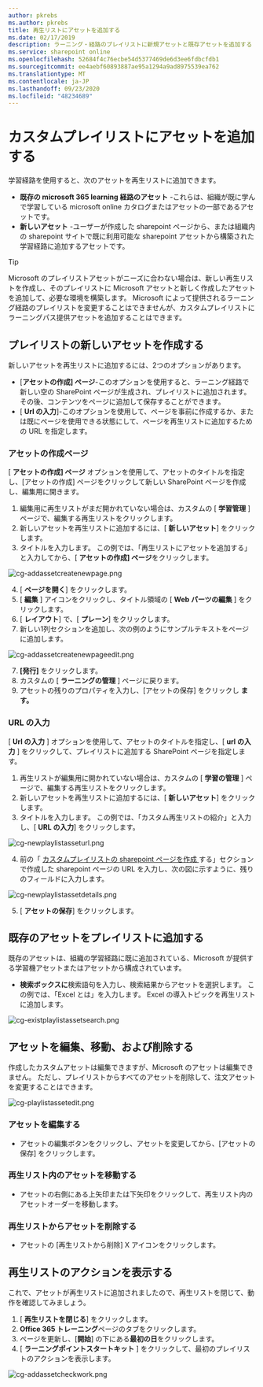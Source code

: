 ```yaml
---
author: pkrebs
ms.author: pkrebs
title: 再生リストにアセットを追加する
ms.date: 02/17/2019
description: ラーニング・経路のプレイリストに新規アセットと既存アセットを追加する
ms.service: sharepoint online
ms.openlocfilehash: 52684f4c76ecbe54d5377469de6d3ee6fdbcfdb1
ms.sourcegitcommit: ee4aebf60893887ae95a1294a9ad8975539ea762
ms.translationtype: MT
ms.contentlocale: ja-JP
ms.lasthandoff: 09/23/2020
ms.locfileid: "48234689"
---
```

# <a name="add-assets-to-a-custom-playlist"></a>カスタムプレイリストにアセットを追加する

学習経路を使用すると、次のアセットを再生リストに追加できます。

- **既存の microsoft 365 learning 経路のアセット** -これらは、組織が既に学んで学習している microsoft online カタログまたはアセットの一部であるアセットです。
- **新しいアセット** -ユーザーが作成した sharepoint ページから、または組織内の sharepoint サイトで既に利用可能な sharepoint アセットから構築された学習経路に追加するアセットです。 

> [!TIP]
> Microsoft のプレイリストアセットがニーズに合わない場合は、新しい再生リストを作成し、そのプレイリストに Microsoft アセットと新しく作成したアセットを追加して、必要な環境を構築します。 Microsoft によって提供されるラーニング経路のプレイリストを変更することはできませんが、カスタムプレイリストにラーニングパス提供アセットを追加することはできます。   

## <a name="create-a-new-asset-for-a-playlist"></a>プレイリストの新しいアセットを作成する

新しいアセットを再生リストに追加するには、2つのオプションがあります。

- [**アセットの作成] ページ**-このオプションを使用すると、ラーニング経路で新しい空の SharePoint ページが生成され、プレイリストに追加されます。 その後、コンテンツをページに追加して保存することができます。  
- [ **Url の入力**]-このオプションを使用して、ページを事前に作成するか、または既にページを使用できる状態にして、ページを再生リストに追加するための URL を指定します。

### <a name="create-asset-page"></a>アセットの作成ページ 
[ **アセットの作成] ページ** オプションを使用して、アセットのタイトルを指定し、[アセットの作成] ページをクリックして新しい SharePoint ページを作成し、編集用に開きます。 

1.  編集用に再生リストがまだ開かれていない場合は、カスタムの [ **学習管理** ] ページで、編集する再生リストをクリックします。 
2. 新しいアセットを再生リストに追加するには、[ **新しいアセット**] をクリックします。 
3. タイトルを入力します。 この例では、「再生リストにアセットを追加する」と入力してから、[ **アセットの作成] ページ**をクリックします。

![cg-addassetcreatenewpage.png](media/cg-addassetcreatenewpage.png)

4. [ **ページを開く**] をクリックします。
5. [ **編集** ] アイコンをクリックし、タイトル領域の [ **Web パーツの編集** ] をクリックします。
6. [ **レイアウト**] で、[ **プレーン**] をクリックします。 
7. 新しい1列セクションを追加し、次の例のようにサンプルテキストをページに追加します。 

![cg-addassetcreatenewpageedit.png](media/cg-addassetcreatenewpageedit.png)

7. **[発行]** をクリックします。
8. カスタムの [ **ラーニングの管理** ] ページに戻ります。 
9. アセットの残りのプロパティを入力し、[アセットの保存] をクリックし **ます。**

### <a name="enter-the-url"></a>URL の入力
[ **Url の入力** ] オプションを使用して、アセットのタイトルを指定し、[ **url の入力** ] をクリックして、プレイリストに追加する SharePoint ページを指定します。 

1.  再生リストが編集用に開かれていない場合は、カスタムの [ **学習の管理** ] ページで、編集する再生リストをクリックします。 
2. 新しいアセットを再生リストに追加するには、[ **新しいアセット**] をクリックします。 
3. タイトルを入力します。 この例では、「カスタム再生リストの紹介」と入力し、[ **URL の入力**] をクリックします。 

![cg-newplaylistasseturl.png](media/cg-newplaylistasseturl.png)

4. 前の「 [カスタムプレイリストの sharepoint ページを作成 ](custom_createnewpage.md) する」セクションで作成した sharepoint ページの URL を入力し、次の図に示すように、残りのフィールドに入力します。

![cg-newplaylistassetdetails.png](media/cg-newplaylistassetdetails.png)

5. [ **アセットの保存**] をクリックします。 

## <a name="add-an-existing-asset-to-a-playlist"></a>既存のアセットをプレイリストに追加する

既存のアセットは、組織の学習経路に既に追加されている、Microsoft が提供する学習機アセットまたはアセットから構成されています。 

- **検索ボックスに**検索語句を入力し、検索結果からアセットを選択します。 この例では、「Excel とは」を入力します。 Excel の導入トピックを再生リストに追加します。

![cg-existplaylistassetsearch.png](media/cg-existplaylistassetsearch.png)

## <a name="edit-move-and-delete-assets"></a>アセットを編集、移動、および削除する
作成したカスタムアセットは編集できますが、Microsoft のアセットは編集できません。 ただし、プレイリストからすべてのアセットを削除して、注文アセットを変更することはできます。 

![cg-playlistassetedit.png](media/cg-playlistassetedit.png)

### <a name="edit-an-asset"></a>アセットを編集する
- アセットの編集ボタンをクリックし、アセットを変更してから、[アセットの保存] をクリックします。 

### <a name="move-an-asset-in-a-playlist"></a>再生リスト内のアセットを移動する
- アセットの右側にある上矢印または下矢印をクリックして、再生リスト内のアセットオーダーを移動します。

### <a name="remove-an-asset-from-a-playlist"></a>再生リストからアセットを削除する
- アセットの [再生リストから削除] X アイコンをクリックします。 

## <a name="view-the-playlist-in-action"></a>再生リストのアクションを表示する
これで、アセットが再生リストに追加されましたので、再生リストを閉じて、動作を確認してみましょう。 

1. [ **再生リストを閉じる**] をクリックします。
2. **Office 365 トレーニング**ページのタブをクリックします。
3. ページを更新し、[**開始**] の下にある**最初の日**をクリックします。
4. [ **ラーニングポイントスタートキット** ] をクリックして、最初のプレイリストのアクションを表示します。 

![cg-addassetcheckwork.png](media/cg-addassetcheckwork.png)